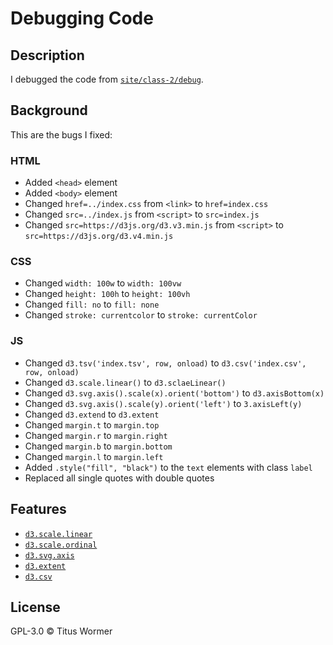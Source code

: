 # Debugging Code

## Description
I debugged the code from [`site/class-2/debug`](https://github.com/cmda-fe3x3/course-17-18/blob/master/site/class-2/debug).

## Background
This are the bugs I fixed:

### HTML
* Added `<head>` element
* Added `<body>` element
* Changed `href=../index.css` from `<link>` to `href=index.css`
* Changed `src=../index.js` from `<script>` to `src=index.js`
* Changed `src=https://d3js.org/d3.v3.min.js` from `<script>` to `src=https://d3js.org/d3.v4.min.js`

### CSS
* Changed `width: 100w` to `width: 100vw`
* Changed `height: 100h` to `height: 100vh`
* Changed `fill: no` to `fill: none`
* Changed `stroke: currentcolor` to `stroke: currentColor`

### JS
* Changed `d3.tsv('index.tsv', row, onload)` to `d3.csv('index.csv', row, onload)`
* Changed `d3.scale.linear()` to `d3.sclaeLinear()`
* Changed `d3.svg.axis().scale(x).orient('bottom')` to `d3.axisBottom(x)`
* Changed `d3.svg.axis().scale(y).orient('left')` to `3.axisLeft(y)`
* Changed `d3.extend` to `d3.extent`
* Changed `margin.t` to `margin.top`
* Changed `margin.r` to `margin.right`
* Changed `margin.b` to `margin.bottom`
* Changed `margin.l` to `margin.left`
* Added `.style("fill", "black")` to the `text` elements with class `label`
* Replaced all single quotes with double quotes

## Features
* [`d3.scale.linear`](https://github.com/d3/d3-3.x-api-reference/blob/master/Quantitative-Scales.md#_linear)
* [`d3.scale.ordinal`](https://github.com/d3/d3-3.x-api-reference/blob/master/Ordinal-Scales.md#ordinal)
* [`d3.svg.axis`](https://github.com/d3/d3-3.x-api-reference/blob/master/SVG-Axes.md#axis)
* [`d3.extent`](https://github.com/d3/d3-3.x-api-reference/blob/master/Arrays.md#d3_extent)
* [`d3.csv`](https://github.com/d3/d3-3.x-api-reference/blob/master/CSV.md#csv)

## License
GPL-3.0 © Titus Wormer
